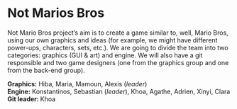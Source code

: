 # Not Marios Bros

Not Mario Bros project’s aim is to create a game similar to, well, Mario Bros, using our own graphics and ideas (for example, we might have different power-ups, characters, sets, etc.). We are going to divide the team into two categories: graphics (GUI & art) and engine. We will also have a git responsible and two game designers (one from the graphics group and one from the back-end group).  

<strong>Graphics:</strong> Hiba, Maria, Mamoun, Alexis (<em>leader</em>) <br>
<strong>Engine:</strong> Konstantinos, Sebastian (<em>leader</em>), Khoa, Agathe, Adrien, Xinyi, Clara <br>
<strong>Git leader: </strong> Khoa
